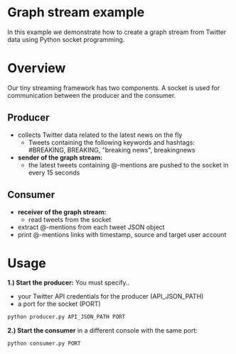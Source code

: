 # Graph stream example

In this example we demonstrate how to create a graph stream from Twitter data using Python socket programming.

# Overview

Our tiny streaming framework has two components. A socket is used for communication between the producer and the consumer.

## Producer

- collects Twitter data related to the latest news on the fly
   - Tweets containing the following keywords and hashtags: #BREAKING, BREAKING, "breaking news", breakingnews
- **sender of the graph stream:**
   - the latest tweets containing @-mentions are pushed to the socket in every 15 seconds

## Consumer

- **receiver of the graph stream:**
   - read tweets from the socket
- extract @-mentions from each tweet JSON object
- print @-mentions links with timestamp, source and target user account

# Usage

**1.) Start the producer:** You must specify..

- your Twitter API credentials for the producer (API_JSON_PATH)
- a port for the socket (PORT)

```bash
python producer.py API_JSON_PATH PORT
```

**2.) Start the consumer** in a different console with the same port:

```bash
python consumer.py PORT
```